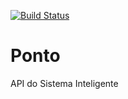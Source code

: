 [![Build Status](https://travis-ci.org/julianopbinder/ponto-inteligente-api.svg?branch=master)](https://travis-ci.org/julianopbinder/ponto-inteligente-api)
# Ponto
API do Sistema Inteligente
 